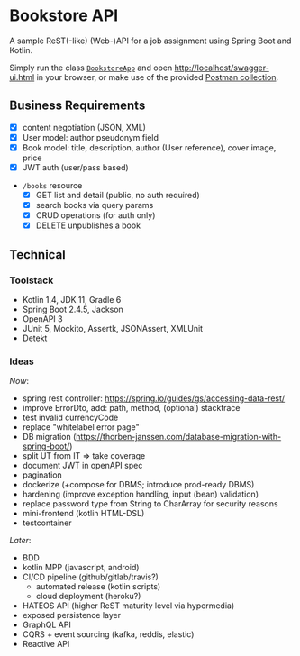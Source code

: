 # Bookstore API

A sample ReST(-like) (Web-)API for a job assignment using Spring Boot and Kotlin.

Simply run the class [`BookstoreApp`](https://github.com/christophpickl/bookstore-api/blob/master/src/main/kotlin/com/github/cpickl/bookstore/BookstoreApp.kt) 
and open [http://localhost/swagger-ui.html](http://localhost/swagger-ui.html) in your browser, 
or make use of the provided [Postman collection](https://github.com/christophpickl/bookstore-api/tree/master/src/doc).

## Business Requirements

* [x] content negotiation (JSON, XML)
* [x] User model: author pseudonym field
* [x] Book model: title, description, author (User reference), cover image, price
* [X] JWT auth (user/pass based)
* `/books` resource
    * [x] GET list and detail (public, no auth required)
    * [x] search books via query params
    * [x] CRUD operations (for auth only)
    * [x] DELETE unpublishes a book

## Technical

### Toolstack

* Kotlin 1.4, JDK 11, Gradle 6
* Spring Boot 2.4.5, Jackson
* OpenAPI 3
* JUnit 5, Mockito, Assertk, JSONAssert, XMLUnit
* Detekt

### Ideas

_Now_:

* spring rest controller: https://spring.io/guides/gs/accessing-data-rest/
* improve ErrorDto, add:  path, method, (optional) stacktrace
* test invalid currencyCode
* replace "whitelabel error page"
* DB migration (https://thorben-janssen.com/database-migration-with-spring-boot/)
* split UT from IT => take coverage
* document JWT in openAPI spec
* pagination
* dockerize (+compose for DBMS; introduce prod-ready DBMS)
* hardening (improve exception handling, input (bean) validation)
* replace password type from String to CharArray for security reasons
* mini-frontend (kotlin HTML-DSL)
* testcontainer

_Later_:

* BDD
* kotlin MPP (javascript, android)
* CI/CD pipeline (github/gitlab/travis?)
  * automated release (kotlin scripts)
  * cloud deployment (heroku?)
* HATEOS API (higher ReST maturity level via hypermedia)
* exposed persistence layer
* GraphQL API
* CQRS + event sourcing (kafka, reddis, elastic)
* Reactive API
